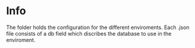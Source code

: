 # Info
The folder holds the configuration for the different enviroments. Each .json file consists of a db field which discribes the database to use in the enviroment. 